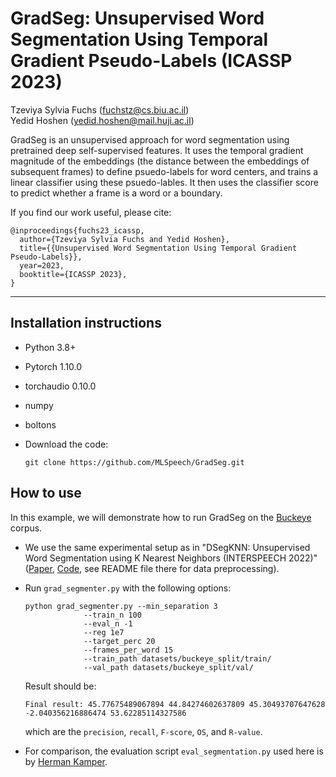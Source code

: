 # GradSeg: Unsupervised Word Segmentation Using Temporal Gradient Pseudo-Labels (ICASSP 2023)


Tzeviya Sylvia Fuchs (fuchstz@cs.biu.ac.il) \
Yedid Hoshen (yedid.hoshen@mail.huji.ac.il)             
 

GradSeg is an unsupervised approach for word segmentation using pretrained deep self-supervised features. It uses the temporal gradient magnitude of the embeddings (the distance between the embeddings of subsequent frames) to define psuedo-labels for word centers, and trains a linear classifier using these psuedo-lables. It then uses the classifier score to predict whether a frame is a word or a boundary.


If you find our work useful, please cite: 
```
@inproceedings{fuchs23_icassp,
  author={Tzeviya Sylvia Fuchs and Yedid Hoshen},
  title={{Unsupervised Word Segmentation Using Temporal Gradient Pseudo-Labels}},
  year=2023,
  booktitle={ICASSP 2023},
}
```


------


## Installation instructions

- Python 3.8+ 

- Pytorch 1.10.0

- torchaudio 0.10.0

- numpy

- boltons

- Download the code:
    ```
    git clone https://github.com/MLSpeech/GradSeg.git
    ```


## How to use

In this example, we will demonstrate how to run GradSeg on the [Buckeye](https://buckeyecorpus.osu.edu/) corpus. 

- We use the same experimental setup as in "DSegKNN: Unsupervised Word Segmentation using K Nearest Neighbors (INTERSPEECH 2022)" ([Paper](https://arxiv.org/pdf/2204.13094.pdf), [Code](https://github.com/MLSpeech/DSegKNN), see README file there for data preprocessing).


- Run ```grad_segmenter.py``` with the following options:


	```
	python grad_segmenter.py --min_separation 3 
				 --train_n 100 
				 --eval_n -1 
				 --reg 1e7 
				 --target_perc 20 
				 --frames_per_word 15
				 --train_path datasets/buckeye_split/train/
				 --val_path datasets/buckeye_split/val/

	```

	Result should be:

	```
	Final result: 45.77675489067894 44.84274602637809 45.30493707647628 -2.040356216886474 53.62285114327586
	```

	which are the `precision`, `recall`, `F-score`, `OS`, and `R-value`.


- For comparison, the evaluation script ```eval_segmentation.py``` used here is by [Herman Kamper](https://github.com/kamperh/vqwordseg/blob/main/eval_segmentation.py).

